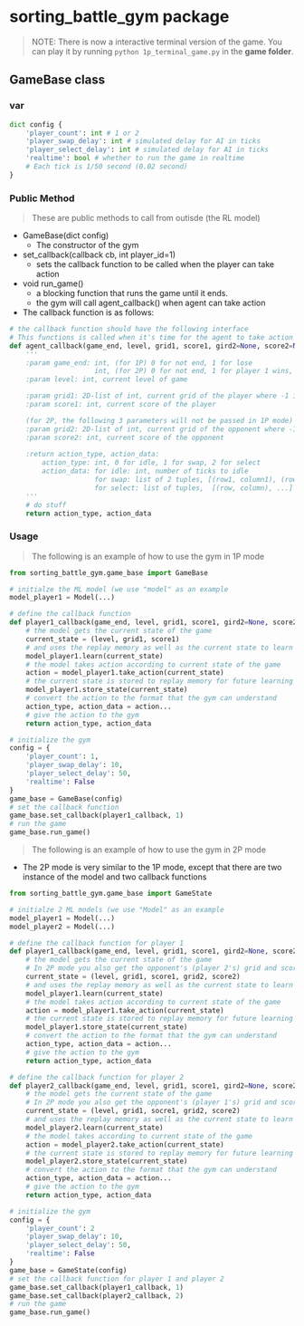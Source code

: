 # sorting_battle_gym package
> NOTE: There is now a interactive terminal version of the game. You can play it by running `python 1p_terminal_game.py` in the **game folder**. 
## GameBase class
### var
```python
dict config {
    'player_count': int # 1 or 2
    'player_swap_delay': int # simulated delay for AI in ticks
    'player_select_delay': int # simulated delay for AI in ticks
    'realtime': bool # whether to run the game in realtime
    # Each tick is 1/50 second (0.02 second)
}
```
### Public Method
> These are public methods to call from outisde (the RL model)
- GameBase(dict config)
    - The constructor of the gym
- set_callback(callback cb, int player_id=1) 
    - sets the callback function to be called when the player can take action
- void run_game()
    - a blocking function that runs the game until it ends.
    - the gym will call agent_callback() when agent can take action
- The callback function is as follows:
```python
# the callback function should have the following interface
# This functions is called when it's time for the agent to take action
def agent_callback(game_end, level, grid1, score1, gird2=None, score2=None):
    '''
    :param game_end: int, (for 1P) 0 for not end, 1 for lose
                     int, (for 2P) 0 for not end, 1 for player 1 wins, 2 for player 2 wins
    :param level: int, current level of game

    :param grid1: 2D-list of int, current grid of the player where -1 is empty, -2 is garbage, other valid values are >= 0
    :param score1: int, current score of the player

    (for 2P, the following 3 parameters will not be passed in 1P mode)
    :param grid2: 2D-list of int, current grid of the opponent where -1 is empty, -2 is garbage, other valid values are >= 0
    :param score2: int, current score of the opponent
    
    :return action_type, action_data: 
        action_type: int, 0 for idle, 1 for swap, 2 for select
        action_data: for idle: int, number of ticks to idle
                     for swap: list of 2 tuples, [(row1, column1), (row2, column2)]
                     for select: list of tuples,  [(row, column), ...]
    '''
    # do stuff
    return action_type, action_data
```
### Usage
> The following is an example of how to use the gym in 1P mode
```python
from sorting_battle_gym.game_base import GameBase

# initialze the ML model (we use "model" as an example
model_player1 = Model(...)

# define the callback function
def player1_callback(game_end, level, grid1, score1, gird2=None, score2=None):
    # the model gets the current state of the game
    current_state = (level, grid1, score1)
    # and uses the replay memory as well as the current state to learn
    model_player1.learn(current_state)
    # the model takes action according to current state of the game
    action = model_player1.take_action(current_state)
    # the current state is stored to replay memory for future learning
    model_player1.store_state(current_state)
    # convert the action to the format that the gym can understand
    action_type, action_data = action...
    # give the action to the gym
    return action_type, action_data

# initialize the gym
config = {
    'player_count': 1,
    'player_swap_delay': 10,
    'player_select_delay': 50,
    'realtime': False
}
game_base = GameBase(config)
# set the callback function
game_base.set_callback(player1_callback, 1)
# run the game
game_base.run_game()
```
> The following is an example of how to use the gym in 2P mode
- The 2P mode is very similar to the 1P mode, except that there are two instance of the model and two callback functions
```python
from sorting_battle_gym.game_base import GameState

# initialze 2 ML models (we use "Model" as an example
model_player1 = Model(...)
model_player2 = Model(...)

# define the callback function for player 1
def player1_callback(game_end, level, grid1, score1, gird2=None, score2=None):
    # the model gets the current state of the game
    # In 2P mode you also get the opponent's (player 2's) grid and score
    current_state = (level, grid1, score1, grid2, score2)
    # and uses the replay memory as well as the current state to learn
    model_player1.learn(current_state)
    # the model takes action according to current state of the game
    action = model_player1.take_action(current_state)
    # the current state is stored to replay memory for future learning
    model_player1.store_state(current_state)
    # convert the action to the format that the gym can understand
    action_type, action_data = action...
    # give the action to the gym
    return action_type, action_data

# define the callback function for player 2
def player2_callback(game_end, level, grid1, score1, gird2=None, score2=None):
    # the model gets the current state of the game
    # In 2P mode you also get the opponent's (player 1's) grid and score
    current_state = (level, grid1, socre1, grid2, score2)
    # and uses the replay memory as well as the current state to learn
    model_player2.learn(current_state)
    # the model takes according to current state of the game
    action = model_player2.take_action(current_state)
    # the current state is stored to replay memory for future learning
    model_player2.store_state(current_state)
    # convert the action to the format that the gym can understand
    action_type, action_data = action...
    # give the action to the gym
    return action_type, action_data

# initialize the gym
config = {
    'player_count': 2
    'player_swap_delay': 10,
    'player_select_delay': 50,
    'realtime': False
}
game_base = GameState(config)
# set the callback function for player 1 and player 2
game_base.set_callback(player1_callback, 1)
game_base.set_callback(player2_callback, 2)
# run the game
game_base.run_game()
```
